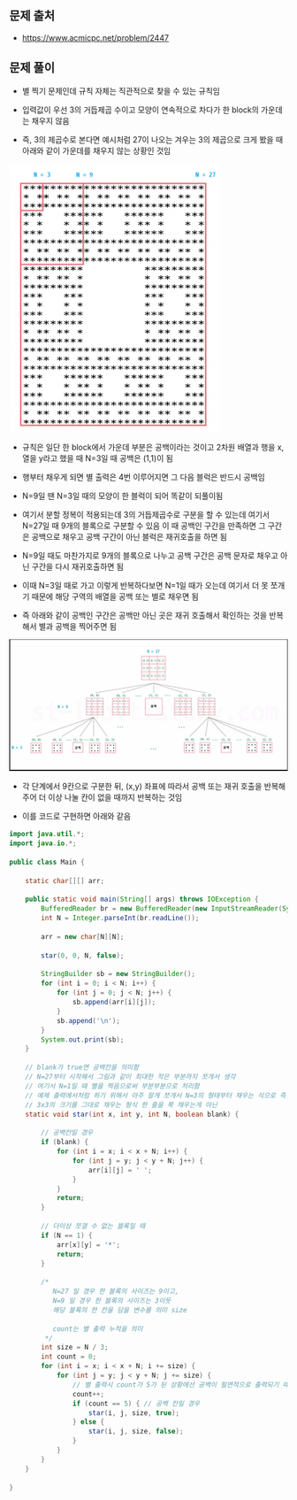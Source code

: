 ## 문제 출처
- https://www.acmicpc.net/problem/2447

## 문제 풀이
- 별 찍기 문제인데 규칙 자체는 직관적으로 찾을 수 있는 규칙임

- 입력값이 우선 3의 거듭제곱 수이고 모양이 연속적으로 차다가 한 block의 가운데는 채우지 않음

- 즉, 3의 제곱수로 본다면 예시처럼 27이 나오는 겨우는 3의 제곱으로 크게 봤을 때 아래와 같이 가운데를 채우지 않는 상황인 것임

![one](/cheewr85/img/Divide/nine.png)

- 규칙은 일단 한 block에서 가운데 부분은 공백이라는 것이고 2차원 배열과 행을 x, 열을 y라고 했을 때 N=3일 때 공백은 (1,1)이 됨

- 행부터 채우게 되면 별 출력은 4번 이루어지면 그 다음 블럭은 반드시 공백임

- N=9일 땐 N=3일 때의 모양이 한 블럭이 되어 똑같이 되풀이됨

- 여기서 분할 정복이 적용되는데 3의 거듭제곱수로 구분을 할 수 있는데 여기서 N=27일 때 9개의 블록으로 구분할 수 있음 이 때 공백인 구간을 만족하면 그 구간은 공백으로 채우고 공백 구간이 아닌 블럭은 재귀호출을 하면 됨

- N=9일 때도 마찬가지로 9개의 블록으로 나누고 공백 구간은 공백 문자로 채우고 아닌 구간을 다시 재귀호출하면 됨

- 이때 N=3일 때로 가고 이렇게 반복하다보면 N=1일 때가 오는데 여기서 더 못 쪼개기 때문에 해당 구역의 배열을 공백 또는 별로 채우면 됨

- 즉 아래와 같이 공백인 구간은 공백만 아닌 곳은 재귀 호출해서 확인하는 것을 반복해서 별과 공백을 찍어주면 됨

![one](/cheewr85/img/Divide/ten.png)

- 각 단계에서 9칸으로 구분한 뒤, (x,y) 좌표에 따라서 공백 또는 재귀 호출을 반복해주어 더 이상 나눌 칸이 없을 때까지 반복하는 것임

- 이를 코드로 구현하면 아래와 같음

```java
import java.util.*;
import java.io.*;

public class Main {

    static char[][] arr;

    public static void main(String[] args) throws IOException {
        BufferedReader br = new BufferedReader(new InputStreamReader(System.in));
        int N = Integer.parseInt(br.readLine());

        arr = new char[N][N];

        star(0, 0, N, false);

        StringBuilder sb = new StringBuilder();
        for (int i = 0; i < N; i++) {
            for (int j = 0; j < N; j++) {
                sb.append(arr[i][j]);
            }
            sb.append('\n');
        }
        System.out.print(sb);
    }

    // blank가 true면 공백칸을 의미함
    // N=27부터 시작해서 그림과 같이 최대한 작은 부분까지 쪼개서 생각
    // 여기서 N=1일 때 별을 찍음으로써 부분부분으로 처리함
    // 예제 출력에서처럼 하기 위해서 아주 잘게 쪼개서 N=3의 형태부터 채우는 식으로 즉 3의 제곱수에서 1인 경우부터 채우는 방식임
    // 3x3의 크기를 그대로 채우는 형식 한 줄을 쭉 채우는게 아닌
    static void star(int x, int y, int N, boolean blank) {

        // 공백칸일 경우
        if (blank) {
            for (int i = x; i < x + N; i++) {
                for (int j = y; j < y + N; j++) {
                    arr[i][j] = ' ';
                }
            }
            return;
        }

        // 더이상 쪼갤 수 없는 블록일 때
        if (N == 1) {
            arr[x][y] = '*';
            return;
        }

		/*
		   N=27 일 경우 한 블록의 사이즈는 9이고,
		   N=9 일 경우 한 블록의 사이즈는 3이듯
		   해당 블록의 한 칸을 담을 변수를 의미 size

		   count는 별 출력 누적을 의미
		 */
        int size = N / 3;
        int count = 0;
        for (int i = x; i < x + N; i += size) {
            for (int j = y; j < y + N; j += size) {
                // 별 출력시 count가 5가 된 상황에선 공백이 필연적으로 출력되기 때문에 true로 주고 넘어감
                count++;
                if (count == 5) { // 공백 칸일 경우
                    star(i, j, size, true);
                } else {
                    star(i, j, size, false);
                }
            }
        }
    }

}
```